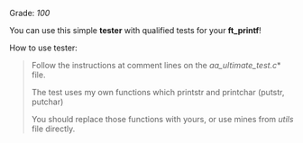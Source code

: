 Grade: *100*

You can use this simple **tester** with qualified tests for your **ft_printf**!


How to use tester:
 
> Follow the instructions at comment lines on the *aa_ultimate_test.c** file.
> 
> The test uses my own functions which printstr and printchar (putstr, putchar)
> 
> You should replace those functions with yours, or use mines from *utils* file directly.
